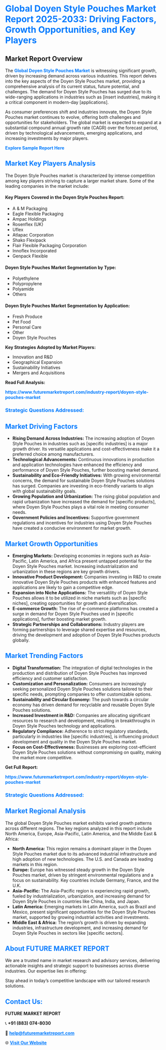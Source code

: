 <h1 style="color: #007BFF;">Global Doyen Style Pouches Market Report 2025-2033: Driving Factors, Growth Opportunities, and Key Players</h1>

<section id="overview">
<h2>Market Report Overview</h2>
<p>The <a href="https://www.futuremarketreport.com/industry-report/doyen-style-pouches-market" style="color: #007BFF; text-decoration: none;"><strong>Global Doyen Style Pouches Market</strong></a> is witnessing significant growth, driven by increasing demand across various industries. This report delves into the key aspects of the Doyen Style Pouches market, providing a comprehensive analysis of its current status, future potential, and challenges. The demand for Doyen Style Pouches has surged due to its wide-ranging applications in industries such as [insert industries], making it a critical component in modern-day [applications].</p>
<p>As consumer preferences shift and industries innovate, the Doyen Style Pouches market continues to evolve, offering both challenges and opportunities for stakeholders. The global market is expected to expand at a substantial compound annual growth rate (CAGR) over the forecast period, driven by technological advancements, emerging applications, and increasing investments by major players.</p>
</section>

<section id="overview">
<p><a href="https://www.futuremarketreport.com/request-sample/reportId=111536" style="color: #007BFF; text-decoration: none;"><strong>Explore Sample Report Here</strong></a></p>
</section>

<section id="key-players">
<h2 style="color: #007BFF;">Market Key Players Analysis</h2>
<p>The Doyen Style Pouches market is characterized by intense competition among key players striving to capture a larger market share. Some of the leading companies in the market include:</p>
<h4>Key Players Covered in the Doyen Style Pouches Report:</h4>
<ul><li>A &amp; M Packaging</li><li>Eagle Flexible Packaging</li><li>Ampac Holdings</li><li>Rosenflex (UK)</li><li>Uflex</li><li>Atlapac Corporation</li><li>Shako Flexipack</li><li>Flair Flexible Packaging Corporation</li><li>Innoflex Incorporated</li><li>Genpack Flexible</li></ul>
<h4>Doyen Style Pouches Market Segmentation by Type:</h4>
<ul><li>Polyethylene</li><li>Polypropylene</li><li>Polyamide</li><li>Others</li></ul>

<h4>Doyen Style Pouches Market Segmentation by Application:</h4>
<ul><li>Fresh Produce</li><li>Pet Food</li><li>Personal Care</li><li>Other</li><li>Doyen Style Pouches</li></ul>
<p><strong>Key Strategies Adopted by Market Players:</strong></p>
<ul>
<li>Innovation and R&D</li>
<li>Geographical Expansion</li>
<li>Sustainability Initiatives</li>
<li>Mergers and Acquisitions</li>
</ul>
</section>

<section>
<p><strong>Read Full Analysis: </strong></p><a href="https://www.futuremarketreport.com/industry-report/doyen-style-pouches-market" style="color: #007BFF; text-decoration: none;"><strong>https://www.futuremarketreport.com/industry-report/doyen-style-pouches-market</strong></a>
<h3 style="color: #007BFF;">Strategic Questions Addressed:</h3>
</section>

<section id="driving-factors">
<h2 style="color: #007BFF;">Market Driving Factors</h2>
<ul>
<li><strong>Rising Demand Across Industries:</strong> The increasing adoption of Doyen Style Pouches in industries such as [specific industries] is a major growth driver. Its versatile applications and cost-effectiveness make it a preferred choice among manufacturers.</li>
<li><strong>Technological Advancements:</strong> Continuous innovations in production and application technologies have enhanced the efficiency and performance of Doyen Style Pouches, further boosting market demand.</li>
<li><strong>Sustainability and Eco-Friendly Initiatives:</strong> With growing environmental concerns, the demand for sustainable Doyen Style Pouches solutions has surged. Companies are investing in eco-friendly variants to align with global sustainability goals.</li>
<li><strong>Growing Population and Urbanization:</strong> The rising global population and rapid urbanization have increased the demand for [specific products], where Doyen Style Pouches plays a vital role in meeting consumer needs.</li>
<li><strong>Government Policies and Incentives:</strong> Supportive government regulations and incentives for industries using Doyen Style Pouches have created a conducive environment for market growth.</li>
</ul>
</section>

<section id="growth-opportunities">
<h2 style="color: #007BFF;">Market Growth Opportunities</h2>
<ul>
<li><strong>Emerging Markets:</strong> Developing economies in regions such as Asia-Pacific, Latin America, and Africa present untapped potential for the Doyen Style Pouches market. Increasing industrialization and urbanization in these regions are key growth drivers.</li>
<li><strong>Innovative Product Development:</strong> Companies investing in R&D to create innovative Doyen Style Pouches products with enhanced features and applications are likely to gain a competitive edge.</li>
<li><strong>Expansion into Niche Applications:</strong> The versatility of Doyen Style Pouches allows it to be utilized in niche markets such as [specific niches], creating opportunities for growth and diversification.</li>
<li><strong>E-commerce Growth:</strong> The rise of e-commerce platforms has created a surge in demand for Doyen Style Pouches used in [specific applications], further boosting market growth.</li>
<li><strong>Strategic Partnerships and Collaborations:</strong> Industry players are forming partnerships to leverage shared expertise and resources, driving the development and adoption of Doyen Style Pouches products globally.</li>
</ul>
</section>

<section id="trending-factors">
<h2 style="color: #007BFF;">Market Trending Factors</h2>
<ul>
<li><strong>Digital Transformation:</strong> The integration of digital technologies in the production and distribution of Doyen Style Pouches has improved efficiency and customer satisfaction.</li>
<li><strong>Customization and Personalization:</strong> Consumers are increasingly seeking personalized Doyen Style Pouches solutions tailored to their specific needs, prompting companies to offer customizable options.</li>
<li><strong>Sustainability and Circular Economy:</strong> The push towards a circular economy has driven demand for recyclable and reusable Doyen Style Pouches solutions.</li>
<li><strong>Increased Investment in R&D:</strong> Companies are allocating significant resources to research and development, resulting in breakthroughs in Doyen Style Pouches technology and applications.</li>
<li><strong>Regulatory Compliance:</strong> Adherence to strict regulatory standards, particularly in industries like [specific industries], is influencing product development and quality in the Doyen Style Pouches market.</li>
<li><strong>Focus on Cost-Effectiveness:</strong> Businesses are exploring cost-efficient Doyen Style Pouches solutions without compromising on quality, making the market more competitive.</li>
</ul>
</section>

<section>
<p><strong>Get Full Report: </strong></p><a href="https://www.futuremarketreport.com/industry-report/doyen-style-pouches-market" style="color: #007BFF; text-decoration: none;"><strong>https://www.futuremarketreport.com/industry-report/doyen-style-pouches-market</strong></a>
<h3 style="color: #007BFF;">Strategic Questions Addressed:</h3>
</section>


<section id="regional-analysis">
<h2 style="color: #007BFF;">Market Regional Analysis</h2>
<p>The global Doyen Style Pouches market exhibits varied growth patterns across different regions. The key regions analyzed in this report include North America, Europe, Asia-Pacific, Latin America, and the Middle East & Africa:</p>
<ul>
<li><strong>North America:</strong> This region remains a dominant player in the Doyen Style Pouches market due to its advanced industrial infrastructure and high adoption of new technologies. The U.S. and Canada are leading markets in this region.</li>
<li><strong>Europe:</strong> Europe has witnessed steady growth in the Doyen Style Pouches market, driven by stringent environmental regulations and a focus on sustainability. Key countries include Germany, France, and the U.K.</li>
<li><strong>Asia-Pacific:</strong> The Asia-Pacific region is experiencing rapid growth, fueled by industrialization, urbanization, and increasing demand for Doyen Style Pouches in countries like China, India, and Japan.</li>
<li><strong>Latin America:</strong> Emerging markets in Latin America, such as Brazil and Mexico, present significant opportunities for the Doyen Style Pouches market, supported by growing industrial activities and investments.</li>
<li><strong>Middle East & Africa:</strong> The region’s growth is driven by expanding industries, infrastructure development, and increasing demand for Doyen Style Pouches in sectors like [specific sectors].</li>
</ul>
</section>

<footer>
<h2 style="color: #007BFF;">About FUTURE MARKET REPORT</h2>
<p>We are a trusted name in market research and advisory services, delivering actionable insights and strategic support to businesses across diverse industries. Our expertise lies in offering:</p>

<p>Stay ahead in today’s competitive landscape with our tailored research solutions.</p>

<h2 style="color: #007BFF;">Contact Us:</h2>
<p><strong>FUTURE MARKET REPORT</strong></p>
<p>📞 <strong>+91 (883) 074-8030</strong></p>
<p>📧 <strong><a href="mailto:help@futuremarketreport.com" style="color: #007BFF;">help@futuremarketreport.com</a></strong></p>
<p>🌐 <strong><a href="https://www.futuremarketreport.com/" style="color: #007BFF;">Visit Our Website</a></strong></p>
</footer>